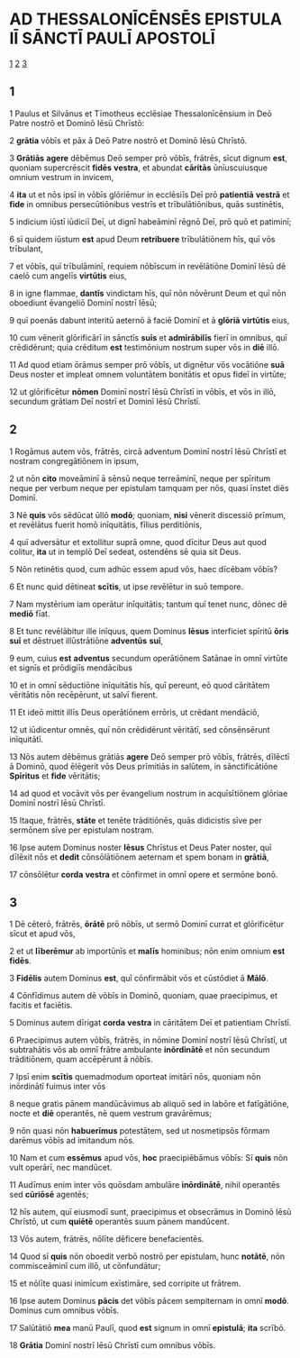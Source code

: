 # AD THESSALONĪCĒNSĒS **EPISTULA** IĪ SĀNCTĪ PAULĪ APOSTOLĪ

[1](#1) [2](#2) [3](#3)

## 1

1 Paulus et Silvānus et Tīmotheus ecclēsiae Thessalonīcēnsium in Deō Patre nostrō et Dominō Iēsū Chrīstō:

2 **grātia** vōbīs et pāx ā Deō Patre nostrō et Dominō Iēsū Chrīstō.

3 **Grātiās** **agere** dēbēmus Deō semper prō vōbīs, frātrēs, sīcut dignum **est**, quoniam supercrēscit **fidēs** **vestra**, et abundat **cāritās** ūnīuscuiusque omnium vestrum in invicem,

4 **ita** ut et nōs ipsī in vōbīs glōriēmur in ecclēsiīs Deī prō **patientiā** **vestrā** et **fide** in omnibus persecūtiōnibus vestrīs et trībulātiōnibus, quās sustinētis,

5 indicium iūstī iūdiciī Deī, ut dignī habeāminī rēgnō Deī, prō quō et patiminī;

6 sī quidem iūstum **est** apud Deum **retribuere** trībulātiōnem hīs, quī vōs trībulant,

7 et vōbīs, quī trībulāminī, requiem nōbīscum in revēlātiōne Dominī Iēsū dē caelō cum angelīs **virtūtis** eius,

8 in igne flammae, **dantīs** vindictam hīs, quī nōn nōvērunt Deum et quī nōn oboediunt ēvangeliō Dominī nostrī Iēsū;

9 quī poenās dabunt interitū aeternō ā faciē Dominī et ā **glōriā** **virtūtis** eius,

10 cum vēnerit glōrificārī in sānctīs **suīs** et **admīrābilīs** fierī in omnibus, quī crēdidērunt; quia crēditum **est** testimōnium nostrum super vōs in **diē** illō.

11 Ad quod etiam ōrāmus semper prō vōbīs, ut dignētur vōs vocātiōne **suā** Deus noster et impleat omnem voluntātem bonitātis et opus fideī in virtūte;

12 ut glōrificētur **nōmen** Dominī nostrī Iēsū Chrīstī in vōbīs, et vōs in illō, secundum grātiam Deī nostrī et Dominī Iēsū Chrīstī.

## 2

1 Rogāmus autem vōs, frātrēs, circā adventum Dominī nostrī Iēsū Chrīstī et nostram congregātiōnem in ipsum,

2 ut nōn **cito** moveāminī ā sēnsū neque terreāminī, neque per spīritum neque per verbum neque per epistulam tamquam per nōs, quasi īnstet diēs Dominī.

3 Nē **quis** vōs sēdūcat ūllō **modō**; quoniam, **nisi** vēnerit discessiō prīmum, et revēlātus fuerit homō inīquitātis, fīlius perditiōnis,

4 quī adversātur et extollitur suprā omne, quod dīcitur Deus aut quod colitur, **ita** ut in templō Deī sedeat, ostendēns sē quia sit Deus.

5 Nōn retinētis quod, cum adhūc essem apud vōs, haec dīcēbam vōbīs?

6 Et nunc quid dētineat **scītis**, ut ipse revēlētur in suō tempore.

7 Nam mystērium iam operātur inīquitātis; tantum quī tenet nunc, dōnec dē **mediō** fīat.

8 Et tunc revēlābitur ille inīquus, quem Dominus **Iēsus** interficiet spīritū **ōris** **suī** et dēstruet illūstrātiōne **adventūs** **suī**,

9 eum, cuius **est** **adventus** secundum operātiōnem Satānae in omnī virtūte et signīs et prōdigiīs mendācibus

10 et in omnī sēductiōne inīquitātis hīs, quī pereunt, eō quod cāritātem vēritātis nōn recēpērunt, ut salvī fierent.

11 Et ideō mittit illīs Deus operātiōnem errōris, ut crēdant mendāciō,

12 ut iūdicentur omnēs, quī nōn crēdidērunt vēritātī, sed cōnsēnsērunt inīquitātī.

13 Nōs autem dēbēmus grātiās **agere** Deō semper prō vōbīs, frātrēs, dīlēctī ā Dominō, quod ēlēgerit vōs Deus prīmitiās in salūtem, in sānctificātiōne **Spīritus** et **fide** vēritātis;

14 ad quod et vocāvit vōs per ēvangelium nostrum in acquīsītiōnem glōriae Dominī nostrī Iēsū Chrīstī.

15 Itaque, frātrēs, **stāte** et tenēte trāditiōnēs, quās didicistis sīve per sermōnem sīve per epistulam nostram.

16 Ipse autem Dominus noster **Iēsus** Chrīstus et Deus Pater noster, quī dīlēxit nōs et **dedit** cōnsōlātiōnem aeternam et spem bonam in **grātiā**,

17 cōnsōlētur **corda** **vestra** et cōnfirmet in omnī opere et sermōne bonō.

## 3

1 Dē cēterō, frātrēs, **ōrātē** prō nōbīs, ut sermō Dominī currat et glōrificētur sīcut et apud vōs,

2 et ut **līberēmur** ab importūnīs et **malīs** hominibus; nōn enim omnium **est** **fidēs**.

3 **Fidēlis** autem Dominus **est**, quī cōnfirmābit vōs et cūstōdiet ā **Mālō**.

4 Cōnfīdimus autem dē vōbīs in Dominō, quoniam, quae praecipimus, et facitis et faciētis.

5 Dominus autem dīrigat **corda** **vestra** in cāritātem Deī et patientiam Chrīstī.

6 Praecipimus autem vōbīs, frātrēs, in nōmine Dominī nostrī Iēsū Chrīstī, ut subtrahātis vōs ab omnī frātre ambulante **inōrdinātē** et nōn secundum trāditiōnem, quam accēpērunt ā nōbīs.

7 Ipsī enim **scītis** quemadmodum oporteat imitārī nōs, quoniam nōn inōrdinātī fuimus inter vōs

8 neque gratìs pānem mandūcāvimus ab aliquō sed in labōre et fatīgātiōne, nocte et **diē** operantēs, nē quem vestrum gravārēmus;

9 nōn quasi nōn **habuerīmus** potestātem, sed ut nosmetipsōs fōrmam darēmus vōbīs ad imitandum nōs.

10 Nam et cum **essēmus** apud vōs, **hoc** praecipiēbāmus vōbīs: Sī **quis** nōn vult operārī, nec mandūcet.

11 Audīmus enim inter vōs quōsdam ambulāre **inōrdinātē**, nihil operantēs sed **cūriōsē** agentēs;

12 hīs autem, quī eiusmodī sunt, praecipimus et obsecrāmus in Dominō Iēsū Chrīstō, ut cum **quiētē** operantēs suum pānem mandūcent.

13 Vōs autem, frātrēs, nōlīte dēficere benefacientēs.

14 Quod sī **quis** nōn oboedit verbō nostrō per epistulam, hunc **notātē**, nōn commisceāminī cum illō, ut cōnfundātur;

15 et nōlīte quasi inimīcum exīstimāre, sed corripite ut frātrem.

16 Ipse autem Dominus **pācis** det vōbīs pācem sempiternam in omnī **modō**. Dominus cum omnibus vōbīs.

17 Salūtātiō **mea** manū Paulī, quod **est** signum in omnī **epistulā**; **ita** scrībō.

18 **Grātia** Dominī nostrī Iēsū Chrīstī cum omnibus vōbīs.


